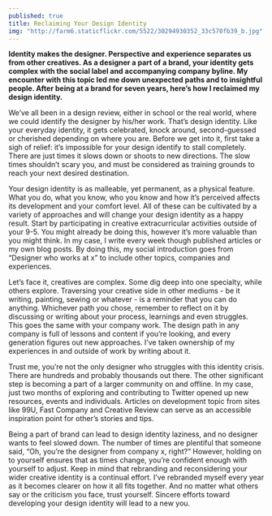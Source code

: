 ```yaml
---
published: true
title: Reclaiming Your Design Identity
img: "http://farm6.staticflickr.com/5522/30294930352_33c570fb39_b.jpg"
---
```


**Identity makes the designer. Perspective and experience separates us from other creatives. As a designer a part of a brand, your identity gets complex with the social label and accompanying company byline. My encounter with this topic led me down unexpected paths and to insightful people. After being at a brand for seven years, here’s how I reclaimed my design identity.**

We’ve all been in a design review, either in school or the real world, where we could identify the designer by his/her work. That’s design identity. Like your everyday identity, it gets celebrated, knock around, second-guessed or cherished depending on where you are. Before we get into it, first take a sigh of relief: it’s impossible for your design identify to stall completely. There are just times it slows down or shoots to new directions. The slow times shouldn’t scary you, and must be considered as training grounds to reach your next desired destination.  

Your design identity is as malleable, yet permanent, as a physical feature. What you do, what you know, who you know and how it’s perceived affects its development and your comfort level. All of these can be cultivated by a variety of approaches and will change your design identity as a happy result. Start by participating in creative extracurricular activities outside of your 9-5. You might already be doing this, however it’s more valuable than you might think. In my case, I write every week though published articles or my own blog posts. By doing this, my social introduction goes from “Designer who works at x” to include other topics, companies and experiences. 

Let’s face it, creatives are complex. Some dig deep into one specialty, while others explore. Traversing your creative side in other mediums - be it writing, painting, sewing or whatever - is a reminder that you can do anything. Whichever path you chose, remember to reflect on it by discussing or writing about your process, learnings and even struggles. This goes the same with your company work. The design path in any company is full of lessons and content if you’re looking, and every generation figures out new approaches. I’ve taken ownership of my experiences in and outside of work by writing about it.   

Trust me, you’re not the only designer who struggles with this identity crisis. There are hundreds and probably thousands out there. The other significant step is becoming a part of a larger community on and offline. In my case, just two months of exploring and contributing to Twitter opened up new resources, events and individuals. Articles on development topic from sites like 99U, Fast Company and Creative Review can serve as an accessible inspiration point for other’s stories and tips.

Being a part of brand can lead to design identity laziness, and no designer wants to feel slowed down. The number of times are plentiful that someone said, “Oh, you’re the designer from company x, right?” However, holding on to yourself ensures that as times change, you’re confident enough with yourself to adjust. Keep in mind that rebranding and reconsidering your wider creative identity is a continual effort. I’ve rebranded myself every year as it becomes clearer on how it all fits together. And no matter what others say or the criticism you face, trust yourself. Sincere efforts toward developing your design identity will lead to a new you. 
